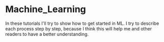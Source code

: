 # Machine_Learning
In these tutorials I'll try to show how to get started in ML.
I try to describe each process step by step, because I think this will help me and other readers to have a better understanding.

